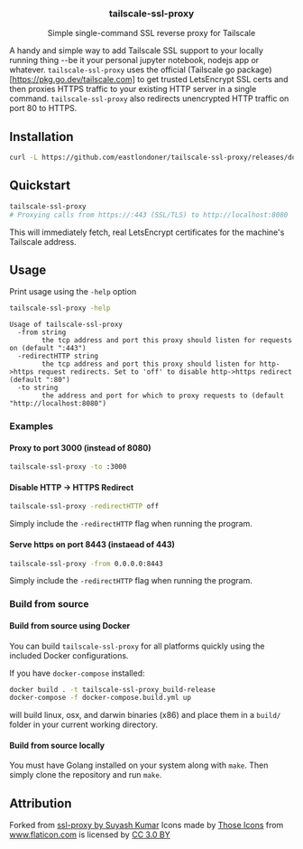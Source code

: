 <p align="center">
  <h3 align="center">tailscale-ssl-proxy</h3>
  <p align="center">Simple single-command SSL reverse proxy for Tailscale<p>
</p>

A handy and simple way to add Tailscale SSL support to your locally running thing --be it your personal jupyter notebook, nodejs app or whatever. `tailscale-ssl-proxy` uses the official (Tailscale go package)[https://pkg.go.dev/tailscale.com] to get trusted LetsEncrypt SSL certs and then proxies HTTPS traffic to your existing HTTP server in a single command. `tailscale-ssl-proxy` also redirects unencrypted HTTP traffic on port 80 to HTTPS.

## Installation

```sh
curl -L https://github.com/eastlondoner/tailscale-ssl-proxy/releases/download/latest/install-tailscale-ssl-proxy.sh | sh -s
```

## Quickstart

```sh
tailscale-ssl-proxy
# Proxying calls from https://:443 (SSL/TLS) to http://localhost:8080
```
This will immediately fetch, real LetsEncrypt certificates for the machine's Tailscale address.

## Usage

Print usage using the `-help` option

```sh
tailscale-ssl-proxy -help
```

```
Usage of tailscale-ssl-proxy
  -from string
    	the tcp address and port this proxy should listen for requests on (default ":443")
  -redirectHTTP string
    	the tcp address and port this proxy should listen for http->https request redirects. Set to 'off' to disable http->https redirect (default ":80")
  -to string
    	the address and port for which to proxy requests to (default "http://localhost:8080")
```

### Examples

#### Proxy to port 3000 (instead of 8080)

```sh
tailscale-ssl-proxy -to :3000
```

#### Disable HTTP -> HTTPS Redirect

```sh
tailscale-ssl-proxy -redirectHTTP off
```
Simply include the `-redirectHTTP` flag when running the program.

#### Serve https on port 8443 (instaead of 443)

```sh
tailscale-ssl-proxy -from 0.0.0.0:8443
```
Simply include the `-redirectHTTP` flag when running the program.

### Build from source 
#### Build from source using Docker
You can build `tailscale-ssl-proxy` for all platforms quickly using the included Docker configurations.

If you have `docker-compose` installed:
```sh
docker build . -t tailscale-ssl-proxy_build-release
docker-compose -f docker-compose.build.yml up
```
will build linux, osx, and darwin binaries (x86) and place them in a `build/` folder in your current working directory.

#### Build from source locally
You must have Golang installed on your system along with `make`. Then simply clone the repository and run `make`. 

## Attribution
Forked from <a href="https://github.com/suyashkumar/ssl-proxy">ssl-proxy by Suyash Kumar</a>
Icons made by <a href="https://www.flaticon.com/authors/those-icons" title="Those Icons">Those Icons</a> from <a href="https://www.flaticon.com/" title="Flaticon">www.flaticon.com</a> is licensed by <a href="http://creativecommons.org/licenses/by/3.0/" title="Creative Commons BY 3.0" target="_blank">CC 3.0 BY</a>
